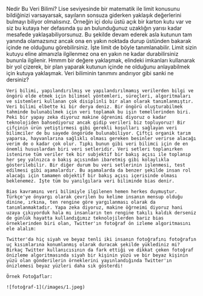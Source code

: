 Nedir Bu Veri Bilimi?
    Lise seviyesinde bir matematik ile limit konusunu bildiğinizi varsayarsak, sayıların sonsuza giderken yaklaşık değerlerini bulmayı biliyor olmalısınız. Örneğin içi dolu üstü açık bir karton kutu var ve siz bu kutaya her defasında şu an bulunduğunuz uzaklığın yarısı kadar mesafede yaklaşabiliyorsunuz. Bu şekilde devam ederek asla kutunun tam yanında olamazsınız ancak ona en yakın noktada durup üstünden bakarak içinde ne olduğunu görebilirsiniz. İşte limit de böyle tanımlanabilir. Limit sizin kutuyu eline almanızla ilgilenmez ona en yakın ne kadar durabilirsiniz bununla ilgilenir. Hmmm bir değere yaklaşmak, elindeki imkanları kullanarak bir yol çizerek, bir plan yaparak kutunun içinde ne olduğunu anlayabilmek için kutuya yaklaşmak. Veri biliminin tanımını andırıyor gibi sanki ne dersiniz? 
 
    Veri bilimi, yapılandırılmış ve yapılandırılmamış verilerden bilgi ve öngörü elde etmek için bilimsel yöntemleri, süreçleri, algoritmaları ve sistemleri kullanan çok disiplinli bir alan olarak tanımlanmıştır. Veri bilimi elbette ki bir derya deniz. Bir öngörü oluşturabilmek tahminde bulunabilmek için veri toplamak bu işin temellerinden biri. Peki bir yapay zeka diyoruz makine öğrenimi diyoruz o kadar teknolojiden bahsediyoruz ancak gidip verileri biz topluyoruz! Bir çifçinin ürün yetiştirmesi gibi gerekli koşulları sağlayan veri bilimciler de bu sayede öngörüde bulunabiliyor. Çiftçi organik tarım yaparsa, hayvanlarına sağlıklı olması gereken besinler verirse alacağı verim de o kadar çok olur. Tıpkı bunun gibi veri bilimci için de en önemli hususlardan biri veri setleridir. Veri setleri toplanırken istenirse tüm veriler tek bir subjektif bir bakış açısı ile toplanıp her şey yalnızca o bakış açısından ibaretmiş gibi kolaylıkla gösterilebilir. Bir diğer durum bu veri setlerinin işlenmesi, test edilmesi gibi aşamalardır. Bu aşamalarda da benzer şekilde insan rol alacağı için tamamen objektif bir bakış açısı içerisinde olması beklenemez. İşte tüm bu yanılgılara veri biliminde bias denir. 

    Bias kavramını veri bilimiyle ilgilenen hemen herkes duymuştur. Türkçe'ye önyargı olarak çevrilen bu kelime insanın mensup olduğu dinine, ırkına, ten rengine göre yargılanması olarak da tanımlanmaktadır. Yapa zeka diyoruz, makine öğrneimi diyoruz hani uzaya çıkıyorduk hala mı insanların ten rengine takılı kaldık derseniz de günlük hayatta kullandığımız teknolojilerden bariz bias örneklerinden biri olan, Twitter'ın fotoğraf ön izleme algoritmasını ele alalım:

    Twitter'da hiç siyah ve beyaz tenli iki insanın fotoğrafını fotoğrafın uç kısımlarına konumlanmış olarak duracak şekilde yüklediniz mi?
    Birkaç Twitter kullanıcısının da fark ettiği ve dikkat çeken fotoğraf önizleme algoritmasında siyah bir kişinin yüzü ve bir beyaz kişinin yüzü olan gönderilerin örneklerini yayınlandığında Twitter'ın önizlemesi beyaz yüzleri daha sık gösterdi!

    Örnek Fotoğaflar: 
    
    ![fotoğraf-1](/images/1.jpeg)
    
    
    